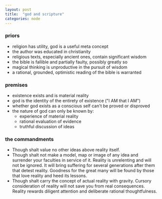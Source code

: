 ```yaml
---
layout: post
title:  "god and scripture"
categories: node
---
```


### priors
* religion has utility, god is a useful meta concept
* the author was educated in christianity 
* religious texts, especially ancient ones, contain significant wisdom
* the bible is fallible and partially faulty, possibly greatly so
* magical thinking is unproductive in the pursuit of wisdom
* a rational, grounded, optimistic reading of the bible is warranted

### premises
* existence exists and is material reality
* god is the identity of the entirety of existence ("I AM that I AM")
* whether god exists as a conscious self can't be proved or disproved
* the nature of god can only be known by:
  * experience of material reality
  * rational evaluation of evidence
  * truthful discussion of ideas

### the commandments
* Though shalt value no other ideas above reality itself.  
* Though shalt not make a model, map or image of any idea and surrender your faculties in service of it.  Reality is unrelenting and will not be ignored. It will bring suffering for several generations after them that detest reality.  Goodness for the great many will be found by those that love reality and heed its lessons.  
* Though shalt carry the concept of actual reality with gravity.  Cursory consideration of reality will not save you from real consequences.  Reality rewards diligent attention and deliberate rational thoughtfulness. 
